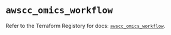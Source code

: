 # `awscc_omics_workflow`

Refer to the Terraform Registory for docs: [`awscc_omics_workflow`](https://registry.terraform.io/providers/hashicorp/awscc/0.70.0/docs/resources/omics_workflow).
